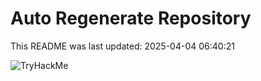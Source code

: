 # Auto Regenerate Repository

This README was last updated: 2025-04-04 06:40:21

 ![TryHackMe](https://tryhackme.com/badge/533634)